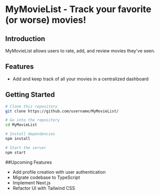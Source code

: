 # MyMovieList - Track your favorite (or worse) movies!

## Introduction
MyMovieList allows users to rate, add, and review movies they've seen.

## Features

* Add and keep track of all your movies in a centralized dashboard

## Getting Started

```bash
# Clone this repository
git clone https://github.com/username/MyMovieList/

# Go into the repository
cd MyMovieList

# Install dependencies
npm install

# Start the server
npm start

```

##Upcoming Features

* Add profile creation with user authentication
* Migrate codebase to TypeScript
* Implement Next.js
* Refactor UI with Tailwind CSS
